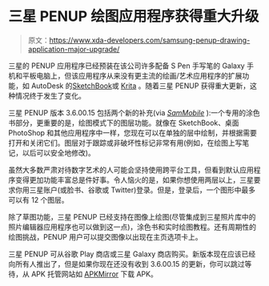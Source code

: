 # 三星 PENUP 绘图应用程序获得重大升级

> 原文：<https://www.xda-developers.com/samsung-penup-drawing-application-major-upgrade/>

三星的 PENUP 应用程序已经预装在该公司许多配备 S Pen 手写笔的 Galaxy 手机和平板电脑上，但该应用程序从来没有更主流的绘画/艺术应用程序的扩展功能，如 AutoDesk 的[SketchBook](https://www.xda-developers.com/autodesk-sketchbook-free-draw-on-android/)或 [Krita](https://www.xda-developers.com/krita-foss-digital-drawing-app-available-android-tablets-chromebooks/) 。随着三星 PENUP 获得重大更新，这种情况终于发生了变化。

三星 PENUP 版本 3.6.00.15 包括两个新的补充(via [*SamMobile*](https://www.sammobile.com/news/penup-artists-access-to-layers-feature/) ):一个专用的涂色书部分，更重要的是，绘图模式下的图层功能。就像在 SketchBook、桌面 PhotoShop 和其他应用程序中一样，您现在可以在单独的层中绘制，并根据需要打开和关闭它们。图层对于跟踪或非破坏性标记非常有用(例如，在绘图上写笔记，以后可以安全地修改)。

虽然大多数严肃对待数字艺术的人可能会坚持使用跨平台工具，但看到默认应用程序变得更加功能丰富总是件好事。令人恼火的是，如果你想使用两层以上，三星要求你用三星账户(或脸书、谷歌或 Twitter)登录。但是，登录后，一个图形中最多可以有 12 个图层。

除了草图功能，三星 PENUP 已经支持在图像上绘图(尽管集成到三星照片库中的照片编辑器应用程序也可以做到这一点)，涂色书和实时绘图教程。还有周期性的绘图挑战，PENUP 用户可以提交图像以出现在主页选项卡上。

三星 PENUP 可从谷歌 Play 商店或三星 Galaxy 商店购买。新版本现在应该已经向所有人推出了，但是如果你现在还没有收到 3.6.00.15 的更新，你可以跳过等待，从 APK 托管网站如 [APKMirror](https://www.apkmirror.com/apk/samsung-electronics-co-ltd/pen-up-share-your-drawings/pen-up-share-your-drawings-3-6-00-15-release/) 下载 APK。